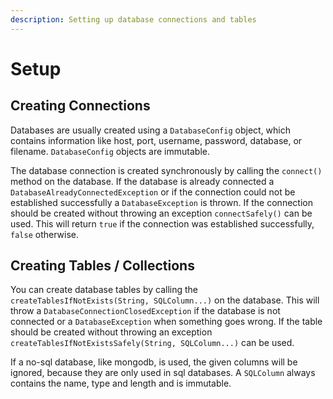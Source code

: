 ```yaml
---
description: Setting up database connections and tables
---
```


# Setup

## Creating Connections

Databases are usually created using a `DatabaseConfig` object, which contains information like host, port, username, password, database, or filename. `DatabaseConfig` objects are immutable.

The database connection is created synchronously by calling the `connect()` method on the database. If the database is already connected a `DatabaseAlreadyConnectedException` or if the connection could not be established successfully a `DatabaseException` is thrown. If the connection should be created without throwing an exception `connectSafely()` can be used. This will return `true` if the connection was established successfully, `false` otherwise.

## Creating Tables / Collections

You can create database tables by calling the `createTablesIfNotExists(String, SQLColumn...)` on the database. This will throw a `DatabaseConnectionClosedException` if the database is not connected or a `DatabaseException` when something goes wrong. If the table should be created without throwing an exception `createTablesIfNotExistsSafely(String, SQLColumn...)` can be used.

If a no-sql database, like mongodb, is used, the given columns will be ignored, because they are only used in sql databases. A `SQLColumn` always contains the name, type and length and is immutable.

